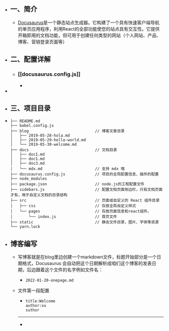- ## 一、简介
	- [Docusaurus](https://www.docusaurus.cn/docs/installation)是一个静态站点生成器。它构建了一个具有快速客户端导航的单页应用程序，利用React的全部功能使您的站点具有交互性。它提供开箱即用的文档功能，但可用于创建任何类型的网站（个人网站、产品、博客、营销登录页面等）
- ## 二、配置详解
	- ### [[docusaurus.config.js]]
		-
-
- ## 三、项目目录
- ```
  ├── README.md
  ├── babel.config.js
  ├── blog                             // 博客文章目录
  │   ├── 2019-05-28-hola.md
  │   ├── 2019-05-29-hello-world.md
  │   └── 2019-05-30-welcome.md
  ├── docs                             // 文档目录
  │   ├── doc1.md
  │   ├── doc1.md
  │   ├── doc3.md
  │   └── mdx.md                       // 支持 mdx 哦
  ├── docusaurus.config.js             // 项目的全局配置信息、插件的配置
  ├── node_modules
  ├── package.json                     // node.js的工程配置文件
  ├── sidebars.js                      // 配置文档页面侧边栏，只有文档页面才有，用于自定义文档的目录结构
  ├── src                              // 页面或自定义的 React 组件目录
  │   ├── css                          // 存放全局自定义样式
  │   └── pages                        // 存放页面信息和react组件。  
  │       └── index.js                 // 首页文件
  ├── static                           // 静态文件目录，图片、字体等资源
  └── yarn.lock
  
  ```
- ## 博客编写
	- 写博客就是在blog里边创建一个markdown文件，标题开始部分是一个日期格式，Docusaurus 会自动把这个日期解析成咱们这个博客的发表日期，后边跟着这个文件的名字例如文件名：
		- ```
		  2022-01-20-onepage.md
		  ```
	- 文件第一段配置
		- ```id:welcome
		  title:Welcome
		  author:xu
		  suthor
		  ```
		- ---
		-
